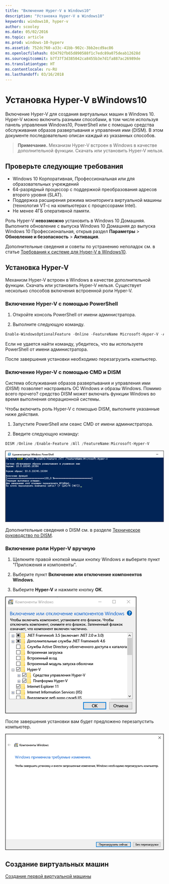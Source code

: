 ```yaml
---
title: "Включение Hyper-V в Windows10"
description: "Установка Hyper-V в Windows10"
keywords: windows10, hyper-v
author: scooley
ms.date: 05/02/2016
ms.topic: article
ms.prod: windows-10-hyperv
ms.assetid: 752dc760-a33c-41bb-902c-3bb2ecd9ac86
ms.openlocfilehash: 034792fb65d890588f1c7edc89a075deab12628d
ms.sourcegitcommit: b7f37f3d385042ca8455b3e7d1fa887ac26989de
ms.translationtype: HT
ms.contentlocale: ru-RU
ms.lasthandoff: 03/16/2018
---
```

# <a name="install-hyper-v-on-windows-10"></a>Установка Hyper-V вWindows10

Включение Hyper-V для создания виртуальных машин в Windows 10.  
Hyper-V можно включить разными способами, в том числе используя панель управления Windows10, PowerShell или с помощью средства обслуживания образов развертывания и управления ими (DISM). В этом документе последовательно описан каждый из указанных способов.

> **Примечание.**  Механизм Hyper-V встроен в Windows в качестве дополнительной функции. Скачать или установить Hyper-V нельзя. 

## <a name="check-requirements"></a>Проверьте следующие требования

* Windows 10 Корпоративная, Профессиональная или для образовательных учреждений
* 64-разрядный процессор с поддержкой преобразования адресов второго уровня (SLAT).
* Поддержка расширения режима мониторинга виртуальной машины (технология VT-c на компьютерах с процессорами Intel).
* Не менее 4ГБ оперативной памяти.

Роль Hyper-V **невозможно** установить в Windows 10 Домашняя.  
Выполните обновление с выпуска Windows 10 Домашняя до выпуска Windows 10 Профессиональная, открыв раздел **Параметры** > **Обновление и безопасность** > **Активация**.

Дополнительные сведения и советы по устранению неполадок см. в статье [Требования к системе для Hyper-V в Windows10](../reference/hyper-v-requirements.md).


## <a name="install-hyper-v"></a>Установка Hyper-V 
Механизм Hyper-V встроен в Windows в качестве дополнительной функции. Скачать или установить Hyper-V нельзя.  Существует несколько способов включения встроенной роли Hyper-V.

### <a name="enable-hyper-v-using-powershell"></a>Включение Hyper-V с помощью PowerShell

1. Откройте консоль PowerShell от имени администратора.

2. Выполните следующую команду.
  ```powershell
  Enable-WindowsOptionalFeature -Online -FeatureName Microsoft-Hyper-V -All
  ```  

  Если не удается найти команду, убедитесь, что вы используете PowerShell от имени администратора.  

После завершения установки необходимо перезагрузить компьютер.  

### <a name="enable-hyper-v-with-cmd-and-dism"></a>Включение Hyper-V с помощью CMD и DISM

Система обслуживания образов развертывания и управления ими (DISM) позволяет настраивать ОС Windows и образы Windows.  Помимо всего прочего? средство DISM может включать функции Windows во время выполнения операционной системы.  

Чтобы включить роль Hyper-V с помощью DISM, выполните указанные ниже действия.
1. Запустите PowerShell или сеанс CMD от имени администратора.

2. Введите следующую команду:  
  ```powershell
  DISM /Online /Enable-Feature /All /FeatureName:Microsoft-Hyper-V
  ```  
  ![](media/dism_upd.png)

Дополнительные сведения о DISM см. в разделе [Техническое руководство по DISM](https://technet.microsoft.com/en-us/library/hh824821.aspx).

### <a name="manually-enable-the-hyper-v-role"></a>Включение роли Hyper-V вручную

1. Щелкните правой кнопкой мыши кнопку Windows и выберите пункт "Приложения и компоненты".

2. Выберите пункт **Включение или отключение компонентов Windows**.

3. Выберите **Hyper-V** и нажмите кнопку **ОК**.  

![](media/enable_role_upd.png)

После завершения установки вам будет предложено перезапустить компьютер.

![](media/restart_upd.png)


## <a name="make-virtual-machines"></a>Создание виртуальных машин
[Создание первой виртуальной машины](quick-create-virtual-machine.md)
